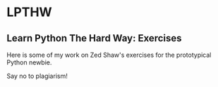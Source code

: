 # LPTHW
## Learn Python The Hard Way: Exercises

Here is some of my work on Zed Shaw's exercises for the prototypical Python newbie. 

Say no to plagiarism!
